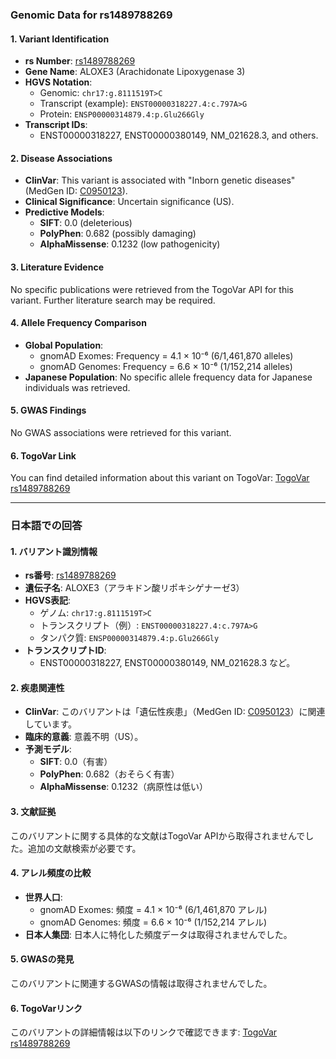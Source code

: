 ### Genomic Data for rs1489788269

#### 1. **Variant Identification**
- **rs Number**: [rs1489788269](https://identifiers.org/dbsnp/rs1489788269)
- **Gene Name**: ALOXE3 (Arachidonate Lipoxygenase 3)
- **HGVS Notation**:
  - Genomic: `chr17:g.8111519T>C`
  - Transcript (example): `ENST00000318227.4:c.797A>G`
  - Protein: `ENSP00000314879.4:p.Glu266Gly`
- **Transcript IDs**:
  - ENST00000318227, ENST00000380149, NM_021628.3, and others.

#### 2. **Disease Associations**
- **ClinVar**: This variant is associated with "Inborn genetic diseases" (MedGen ID: [C0950123](https://www.ncbi.nlm.nih.gov/medgen/C0950123)).
- **Clinical Significance**: Uncertain significance (US).
- **Predictive Models**:
  - **SIFT**: 0.0 (deleterious)
  - **PolyPhen**: 0.682 (possibly damaging)
  - **AlphaMissense**: 0.1232 (low pathogenicity)

#### 3. **Literature Evidence**
No specific publications were retrieved from the TogoVar API for this variant. Further literature search may be required.

#### 4. **Allele Frequency Comparison**
- **Global Population**:
  - gnomAD Exomes: Frequency = 4.1 × 10⁻⁶ (6/1,461,870 alleles)
  - gnomAD Genomes: Frequency = 6.6 × 10⁻⁶ (1/152,214 alleles)
- **Japanese Population**: No specific allele frequency data for Japanese individuals was retrieved.

#### 5. **GWAS Findings**
No GWAS associations were retrieved for this variant.

#### 6. **TogoVar Link**
You can find detailed information about this variant on TogoVar: [TogoVar rs1489788269](https://togovar.org/variant/17-8111519-T-C)

---

### 日本語での回答

#### 1. **バリアント識別情報**
- **rs番号**: [rs1489788269](https://identifiers.org/dbsnp/rs1489788269)
- **遺伝子名**: ALOXE3（アラキドン酸リポキシゲナーゼ3）
- **HGVS表記**:
  - ゲノム: `chr17:g.8111519T>C`
  - トランスクリプト（例）: `ENST00000318227.4:c.797A>G`
  - タンパク質: `ENSP00000314879.4:p.Glu266Gly`
- **トランスクリプトID**:
  - ENST00000318227, ENST00000380149, NM_021628.3 など。

#### 2. **疾患関連性**
- **ClinVar**: このバリアントは「遺伝性疾患」（MedGen ID: [C0950123](https://www.ncbi.nlm.nih.gov/medgen/C0950123)）に関連しています。
- **臨床的意義**: 意義不明（US）。
- **予測モデル**:
  - **SIFT**: 0.0（有害）
  - **PolyPhen**: 0.682（おそらく有害）
  - **AlphaMissense**: 0.1232（病原性は低い）

#### 3. **文献証拠**
このバリアントに関する具体的な文献はTogoVar APIから取得されませんでした。追加の文献検索が必要です。

#### 4. **アレル頻度の比較**
- **世界人口**:
  - gnomAD Exomes: 頻度 = 4.1 × 10⁻⁶ (6/1,461,870 アレル)
  - gnomAD Genomes: 頻度 = 6.6 × 10⁻⁶ (1/152,214 アレル)
- **日本人集団**: 日本人に特化した頻度データは取得されませんでした。

#### 5. **GWASの発見**
このバリアントに関連するGWASの情報は取得されませんでした。

#### 6. **TogoVarリンク**
このバリアントの詳細情報は以下のリンクで確認できます: [TogoVar rs1489788269](https://togovar.org/variant/17-8111519-T-C)